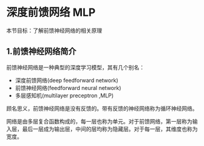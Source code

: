 # 深度前馈网络 MLP

本节目标：了解前馈神经网络的相关原理

## 1.前馈神经网络简介

前馈神经网络是一种典型的深度学习模型，其有几个别名：

- 深度前馈网络(deep feedforward network)
- 前馈神经网络(feedforward neural network)
- 多层感知机(multilayer preceptron ,MLP)

顾名思义，前馈神经网络是没有反馈的。带有反馈的神经网络称为循环神经网络。

网络是由多层复合函数构成的，每一层也称为单元。对于前馈网络，第一层称为输入层，最后一层成为输出层，中间的层均称为隐藏层。对于每一层，其维度也称为宽度。

